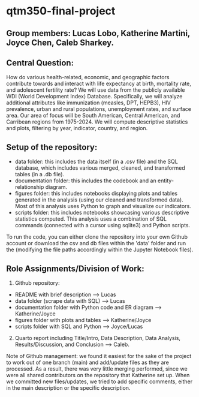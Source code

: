 # qtm350-final-project

## Group members: Lucas Lobo, Katherine Martini, Joyce Chen, Caleb Sharkey.

## Central Question: 

How do various health-related, economic, and geographic factors contribute towards and interact with life expectancy at birth, mortality rate, and adolescent fertility rate? We will use data from the publicly available WDI (World Development Index) Database. Specifically, we will analyze additional attributes like immunization (measles, DPT, HEPB3), HIV prevalence, urban and rural populations, unemployment rates, and surface area. Our area of focus will be South American, Central American, and Carribean regions from 1975-2024. We will compute descriptive statistics and plots, filtering by year, indicator, country, and region.

## Setup of the repository:

- data folder: this includes the data itself (in a .csv file) and the SQL database, which includes various merged, cleaned, and transformed tables (in a .db file).
- documentation folder: this includes the codebook and an entity-relationship diagram.
- figures folder: this includes notebooks displaying plots and tables generated in the analysis (using our cleaned and transformed data). Most of this analysis uses Python to graph and visualize our indicators. 
- scripts folder: this includes notebooks showcasing various descriptive statistics computed. This analysis uses a combination of SQL commands (connected with a cursor using sqlite3) and Python scripts.

To run the code, you can either clone the repository into your own Github account or download the csv and db files within the 'data' folder and run the  (modifying the file paths accordingly within the Jupyter Notebook files).


## Role Assignments/Division of Work:

1. Github repository:
- README with brief description --> Lucas
- data folder (scrape data with SQL) --> Lucas
- documentation folder with Python code and ER diagram --> Katherine/Joyce
- figures folder with plots and tables --> Katherine/Joyce
- scripts folder with SQL and Python --> Joyce/Lucas

2. Quarto report including Title/Intro, Data Description, Data Analysis, Results/Discussion, and Conclusion --> Caleb.

Note of Github management: we found it easiest for the sake of the project to work out of one branch (main) and add/update files as they are processed. As a result, there was very little merging performed, since we were all shared contributors on the repository that Katherine set up. When we committed new files/updates, we tried to add specific comments, either in the main description or the specific description.
